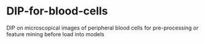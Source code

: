 # DIP-for-blood-cells
DIP on microscopical images of peripheral blood cells for pre-processing or feature mining before load into models
